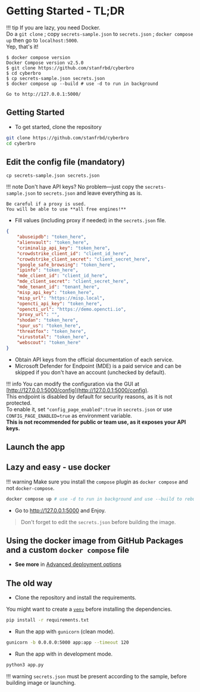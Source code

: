# Getting Started - TL;DR

!!! tip
    If you are lazy, you need Docker.  
    Do a `git clone` ; copy `secrets-sample.json` to `secrets.json` ; `docker compose up` then go to `localhost:5000`.  
    Yep, that's it!

<!-- termynal -->
```console
$ docker compose version
Docker Compose version v2.5.0
$ git clone https://github.com/stanfrbd/cyberbro
$ cd cyberbro
$ cp secrets-sample.json secrets.json
$ docker compose up --build # use -d to run in background

Go to http://127.0.0.1:5000/
```

## Getting Started

* To get started, clone the repository

```bash
git clone https://github.com/stanfrbd/cyberbro
cd cyberbro
```

## Edit the config file (mandatory)

```
cp secrets-sample.json secrets.json
```

!!! note
    Don't have API keys? No problem—just copy the `secrets-sample.json` to `secrets.json` and leave everything as is.

    Be careful if a proxy is used.  
    You will be able to use **all free engines!**


* Fill values (including proxy if needed) in the `secrets.json` file.

```json
{
    "abuseipdb": "token_here",
    "alienvault": "token_here",
    "criminalip_api_key": "token_here",
    "crowdstrike_client_id": "client_id_here",
    "crowdstrike_client_secret": "client_secret_here",
    "google_safe_browsing": "token_here",
    "ipinfo": "token_here",
    "mde_client_id": "client_id_here",
    "mde_client_secret": "client_secret_here",
    "mde_tenant_id": "tenant_here",
    "misp_api_key": "token_here",
    "misp_url": "https://misp.local",
    "opencti_api_key": "token_here",
    "opencti_url": "https://demo.opencti.io",
    "proxy_url": "",
    "shodan": "token_here",
    "spur_us": "token_here",
    "threatfox": "token_here",
    "virustotal": "token_here",
    "webscout": "token_here"
}
```

* Obtain API keys from the official documentation of each service.
* Microsoft Defender for Endpoint (MDE) is a paid service and can be skipped if you don't have an account (unchecked by default).

!!! info
    You can modify the configuration via the GUI at [http://127.0.0.1:5000/config](http://127.0.0.1:5000/config).  
    This endpoint is disabled by default for security reasons, as it is not protected.  
    To enable it, set `"config_page_enabled":true` in `secrets.json` or use `CONFIG_PAGE_ENABLED=true` as environment variable.  
    **This is not recommended for public or team use, as it exposes your API keys.**

## Launch the app

## Lazy and easy - use docker

!!! warning
    Make sure you install the `compose` plugin as `docker compose` and not `docker-compose`.

```bash
docker compose up # use -d to run in background and use --build to rebuild the image
```

* Go to http://127.0.0.1:5000 and Enjoy.

> Don't forget to edit the `secrets.json` before building the image.

## Using the docker image from GitHub Packages and a custom `docker compose` file

* **See more** in [Advanced deployment options](https://docs.cyberbro.net/quick-start/Advanced-options-for-deployment)

## The old way

* Clone the repository and install the requirements.

You might want to create a [`venv`](https://docs.python.org/3/library/venv.html) before installing the dependencies.

```bash
pip install -r requirements.txt
```

* Run the app with `gunicorn` (clean mode).

```bash
gunicorn -b 0.0.0.0:5000 app:app --timeout 120
```

* Run the app with in development mode.

```bash
python3 app.py
```

!!! warning
    `secrets.json` must be present according to the sample, before building image or launching.
